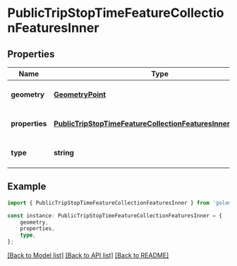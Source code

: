# PublicTripStopTimeFeatureCollectionFeaturesInner


## Properties

Name | Type | Description | Notes
------------ | ------------- | ------------- | -------------
**geometry** | [**GeometryPoint**](GeometryPoint.md) |  | [optional] [default to undefined]
**properties** | [**PublicTripStopTimeFeatureCollectionFeaturesInnerProperties**](PublicTripStopTimeFeatureCollectionFeaturesInnerProperties.md) |  | [optional] [default to undefined]
**type** | **string** |  | [optional] [default to undefined]

## Example

```typescript
import { PublicTripStopTimeFeatureCollectionFeaturesInner } from 'golemio-public-transport-api';

const instance: PublicTripStopTimeFeatureCollectionFeaturesInner = {
    geometry,
    properties,
    type,
};
```

[[Back to Model list]](../README.md#documentation-for-models) [[Back to API list]](../README.md#documentation-for-api-endpoints) [[Back to README]](../README.md)
